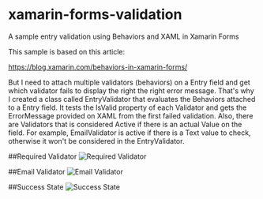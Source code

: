 # xamarin-forms-validation
A sample entry validation using Behaviors and XAML in Xamarin Forms 

This sample is based on this article:

https://blog.xamarin.com/behaviors-in-xamarin-forms/


But I need to attach multiple validators (behaviors) on a Entry field and get which validator fails to display the right the right error message. 
That's why I created a class called EntryValidator that evaluates the Behaviors attached to a Entry field. It tests the IsValid property of each Validator and gets the ErrorMessage provided on XAML from the first failed validation. Also, there are Validators that is considered Active if there is an actual Value on the field. For example, EmailValidator is active if there is a Text value to check, otherwise it won't be considered in the EntryValidator. 

##Required Validator
![Required Validator](https://raw.githubusercontent.com/tonholis/xamarin-forms-validation/master/screenshot1.png)

##Email Validator
![Email Validator](https://raw.githubusercontent.com/tonholis/xamarin-forms-validation/master/screenshot2.png)

##Success State 
![Success State](https://raw.githubusercontent.com/tonholis/xamarin-forms-validation/master/screenshot3.png)
